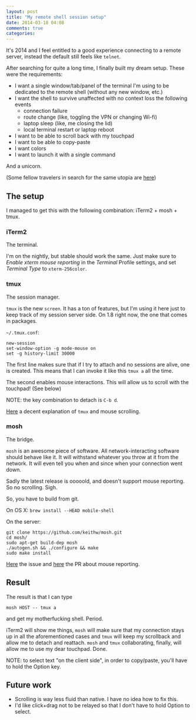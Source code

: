 ```yaml
---
layout: post
title: "My remote shell session setup"
date: 2014-03-18 04:08
comments: true
categories: 
---
```


It's 2014 and I feel entitled to a good experience connecting to a remote server, instead the default still feels like `telnet`.

After searching for quite a long time, I finally built my dream setup. These were the requirements:

* I want a single window/tab/panel of the terminal I'm using to be dedicated to the remote shell (without any new window, etc.)
* I want the shell to survive unaffected with no context loss the following events
	* connection failure
	* route change (like, toggling the VPN or changing Wi-fi)
	* laptop sleep (like, me closing the lid)
	* local terminal restart or laptop reboot
* I want to be able to scroll back with my touchpad
* I want to be able to copy-paste
* I want colors
* I want to launch it with a single command

And a unicorn.

<!-- more -->

(Some fellow travelers in search for the same utopia are [here]())

## The setup

I managed to get this with the following combination: iTerm2 + mosh + tmux.

### iTerm2

The terminal.

I'm on the nightly, but stable should work the same. Just make sure to *Enable xterm mouse reporting* in the *Terminal* Profile settings, and set *Terminal Type* to `xterm-256color`.

### tmux

The session manager.

`tmux` is the new `screen`. It has a ton of features, but I'm using it here just to keep track of my session server side. On 1.8 right now, the one that comes in packages.

`~/.tmux.conf`:

```
new-session
set-window-option -g mode-mouse on
set -g history-limit 30000
```

The first line makes sure that if I try to attach and no sessions are alive, one is created. This means that I can invoke it like this `tmux a` all the time.

The second enables mouse interactions. This will allow us to scroll with the touchpad! (See below)

NOTE: the key combination to detach is `C-b d`.

[Here](https://superuser.com/questions/210125/scroll-shell-output-with-mouse-in-tmux) a decent explanation of `tmux` and mouse scrolling.

### mosh

The bridge.

`mosh` is an awesome piece of software. All network-interacting software should behave like it. It will withstand whatever you throw at it from the network. It will even tell you when and since when your connection went down.

Sadly the latest release is ooooold, and doesn't support mouse reporting. So no scrolling. Sigh.

So, you have to build from git.

On OS X: `brew install --HEAD mobile-shell`

On the server:

```
git clone https://github.com/keithw/mosh.git
cd mosh/
sudo apt-get build-dep mosh
./autogen.sh && ./configure && make
sudo make install
```

[Here](https://github.com/keithw/mosh/issues/101) the issue and [here](https://github.com/keithw/mosh/pull/461) the PR about mouse reporting.

## Result

The result is that I can type

```
mosh HOST -- tmux a
```

and get my motherfucking shell. Period.

iTerm2 will show me things, `mosh` will make sure that my connection stays up in all the aforementioned cases and `tmux` will keep my scrollback and allow me to detach and reattach. `mosh` and `tmux` collaborating, finally, will allow me to use my dear touchpad. Done.

NOTE: to select text "on the client side", in order to copy/paste, you'll have to hold the Option key.

## Future work

* Scrolling is way less fluid than native. I have no idea how to fix this.
* I'd like click+drag not to be relayed so that I don't have to hold Option to select.
